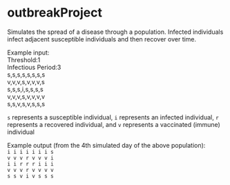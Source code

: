 # outbreakProject  
Simulates the spread of a disease through a population.  Infected individuals infect adjacent susceptible individuals and then recover over time.    

Example input:  
Threshold:1  
Infectious Period:3  
s,s,s,s,s,s,s,s  
v,v,v,s,v,v,v,s  
s,s,s,i,s,s,s,s  
v,v,v,s,v,v,v,v  
s,s,v,s,v,s,s,s  

`s` represents a susceptible individual, `i` represents an infected individual, `r` represents a recovered individual, and `v` represents a vaccinated (immune) individual

Example output (from the 4th simulated day of the above population):  
`i i i i i i i s`  
`v v v r v v v i`  
`i i r r r i i i`  
`v v v r v v v v`  
`s s v i v s s s` 
